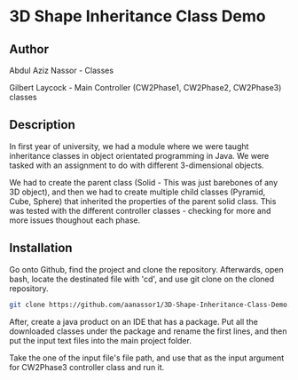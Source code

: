# 3D Shape Inheritance Class Demo

## Author
Abdul Aziz Nassor - Classes

Gilbert Laycock - Main Controller (CW2Phase1, CW2Phase2, CW2Phase3)  classes

## Description

In first year of university, we had a module where we were taught inheritance classes in object orientated programming in Java. We were tasked with an assignment to do with different 3-dimensional objects.

We had to create the parent class (Solid - This was just barebones of any 3D object), and then we had to create multiple child classes (Pyramid, Cube, Sphere) that inherited the properties of the parent solid class. This was tested with the different controller classes - checking for more and more issues thoughout each phase.

## Installation

Go onto Github, find the project and clone the repository.
Afterwards, open bash, locate the destinated file with 'cd', and use git clone on the cloned repository.

```bash
git clone https://github.com/aanassor1/3D-Shape-Inheritance-Class-Demo.git
```

After, create a java product on an IDE that has a package. Put all the downloaded classes under the package and rename the first lines, and then put the input text files into the main project folder. 

Take the one of the input file's file path, and use that as the input argument for CW2Phase3 controller class and run it.
